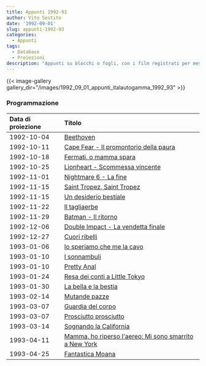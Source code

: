 ```yaml
---
title: Appunti 1992-93
author: Vito Sestito
date: '1992-09-01'
slug: appunti-1992-93
categories:
  - Appunti
tags:
  - Database
  - Proiezioni
description: "Appunti su blocchi o fogli, con i film registrati per mese. Riportano gli incassi dei film quando disponibili."
---
```

{{< image-gallery gallery_dir="/images/1992_09_01_appunti_italautogamma_1992_93" >}}

### Programmazione

|Data di proiezione |Titolo                                                 |
|:------------------|:------------------------------------------------------|
|1992-10-04         |[Beethoven](https://www.imdb.com/title/tt0103786/)     |
|1992-10-11         |[Cape Fear - Il promontorio della paura](https://www.imdb.com/title/tt0101540/)|
|1992-10-18         |[Fermati, o mamma spara](https://www.imdb.com/title/tt0105477/)|
|1992-10-25         |[Lionheart - Scommessa vincente](https://www.imdb.com/title/tt0100029/)|
|1992-11-01         |[Nightmare 6 - La fine](https://www.imdb.com/title/tt0101917/)|
|1992-11-15         |[Saint Tropez, Saint Tropez](https://www.imdb.com/title/tt0166335/)|
|1992-11-15         |[Un desiderio bestiale](https://www.imdb.com/title/tt0204265/)|
|1992-11-22         |[Il tagliaerbe](https://www.imdb.com/title/tt0104692/) |
|1992-11-29         |[Batman - Il ritorno](https://www.imdb.com/title/tt0103776/)|
|1992-12-06         |[Double Impact - La vendetta finale](https://www.imdb.com/title/tt0101764/)|
|1992-12-27         |[Cuori ribelli](https://www.imdb.com/title/tt0104231/) |
|1993-01-06         |[Io speriamo che me la cavo](https://www.imdb.com/title/tt0107225/)|
|1993-01-10         |[I sonnambuli](https://www.imdb.com/title/tt0105428/)  |
|1993-01-10         |[Pretty Anal](https://www.imdb.com/title/tt0159670/)   |
|1993-01-24         |[Resa dei conti a Little Tokyo](https://www.imdb.com/title/tt0102915/)|
|1993-01-30         |[La bella e la bestia](https://www.imdb.com/title/tt0101414/)|
|1993-02-14         |[Mutande pazze](https://www.imdb.com/title/tt0104948/) |
|1993-03-07         |[Guardia del corpo](https://www.imdb.com/title/tt0103855/)|
|1993-03-07         |[Prosciutto prosciutto](https://www.imdb.com/title/tt0104545/)|
|1993-03-14         |[Sognando la California](https://www.imdb.com/title/tt0108178/)|
|1993-04-11         |[Mamma, ho riperso l'aereo: Mi sono smarrito a New York](https://www.imdb.com/title/tt0104431/)|
|1993-04-25         |[Fantastica Moana](https://www.imdb.com/title/tt0208946/)|
